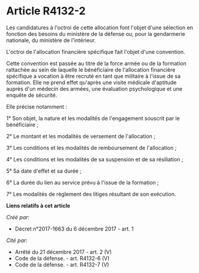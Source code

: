 # Article R4132-2

Les candidatures à l'octroi de cette allocation font l'objet d'une sélection en fonction des besoins du ministère de la
défense ou, pour la gendarmerie nationale, du ministère de l'intérieur.

L'octroi de l'allocation financière spécifique fait l'objet d'une convention.

Cette convention est passée au titre de la force armée ou de la formation rattachée au sein de laquelle le bénéficiaire de
l'allocation financière spécifique a vocation à être recruté en tant que militaire à l'issue de sa formation. Elle ne prend
effet qu'après une visite médicale d'aptitude auprès d'un médecin des armées, une évaluation psychologique et une enquête de
sécurité.

Elle précise notamment :

1° Son objet, la nature et les modalités de l'engagement souscrit par le bénéficiaire ;

2° Le montant et les modalités de versement de l'allocation ;

3° Les conditions et les modalités de remboursement de l'allocation ;

4° Les conditions et les modalités de sa suspension et de sa résiliation ;

5° Sa date d'effet et sa durée ;

6° La durée du lien au service prévu à l'issue de la formation ;

7° Les modalités de règlement des litiges résultant de son exécution.

**Liens relatifs à cet article**

_Créé par_:

  - Décret n°2017-1663 du 6 décembre 2017 - art. 1

_Cité par_:

  - Arrêté du 21 décembre 2017 - art. 2 (V)
  - Code de la défense. - art. R4132-6 (V)
  - Code de la défense. - art. R4132-7 (V)
